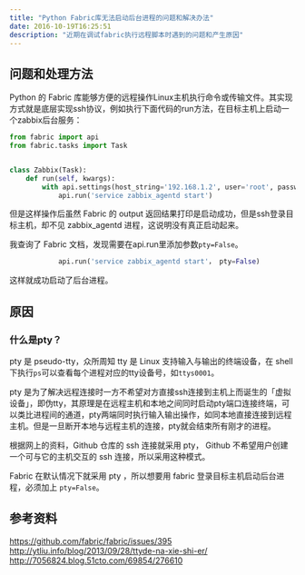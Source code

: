 ```yaml
---
title: "Python Fabric库无法启动后台进程的问题和解决办法"
date: 2016-10-19T16:25:51
description: "近期在调试fabric执行远程脚本时遇到的问题和产生原因"
---
```



## 问题和处理方法

Python 的 Fabric 库能够方便的远程操作Linux主机执行命令或传输文件。其实现方式就是底层实现ssh协议，例如执行下面代码的run方法，在目标主机上启动一个zabbix后台服务：

```python
from fabric import api
from fabric.tasks import Task


class Zabbix(Task):
    def run(self, kwargs):
        with api.settings(host_string='192.168.1.2', user='root', password='123456'):
            api.run('service zabbix_agentd start')
```

但是这样操作后虽然 Fabric 的 output 返回结果打印是启动成功，但是ssh登录目标主机，却不见 zabbix_agentd 进程，这说明没有真正启动起来。

我查询了 Fabric 文档，发现需要在api.run里添加参数`pty=False`。

```python
            api.run('service zabbix_agentd start'， pty=False)
```

这样就成功启动了后台进程。

## 原因

### 什么是pty？

pty 是 pseudo-tty，众所周知 tty 是 Linux 支持输入与输出的终端设备，在 shell 下执行`ps`可以查看每个进程对应的tty设备号，如`ttys0001`。

pty 是为了解决远程连接时一方不希望对方直接ssh连接到主机上而诞生的「虚拟设备」，即伪tty，其原理是在远程主机和本地之间同时启动pty端口连接终端，可以类比进程间的通道，pty两端同时执行输入输出操作，如同本地直接连接到远程主机。但是一旦断开本地与远程主机的连接，pty就会结束所有刚才的进程。

根据网上的资料，Github 仓库的 ssh 连接就采用 pty， Github 不希望用户创建一个可与它的主机交互的 ssh 连接，所以采用这种模式。

Fabric 在默认情况下就采用 pty ，所以想要用 fabric 登录目标主机启动后台进程，必须加上 `pty=False`。

## 参考资料

<https://github.com/fabric/fabric/issues/395>
<http://ytliu.info/blog/2013/09/28/ttyde-na-xie-shi-er/>
<http://7056824.blog.51cto.com/69854/276610>



